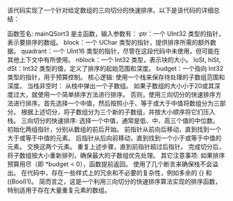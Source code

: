 该代码实现了一个针对给定数组的三向切分的快速排序。以下是该代码的详细总结：

函数签名:
mainQSort3 是主函数，输入参数有：
ptr：一个 UInt32 类型的指针，表示要排序的数组。
block：一个 UChar 类型的指针，提供排序所需的额外数据。
quadrant：一个 UInt16 类型的指针，尽管在这段代码中未使用，但可能在其他上下文中有所使用。
nblock：一个 Int32 类型，表示块的大小。
loSt, hiSt, dSt：Int32 类型的值，定义了排序的起始范围和深度。
budget：一个指向 Int32 类型的指针，用于预算控制。
核心逻辑:
使用一个栈来保存待处理的子数组范围和深度。
当栈非空时：
从栈中弹出一个子数组。
如果子数组的大小小于20或其深度过大，就使用一个简单排序方法进行排序。
否则，使用三向切分的快速排序方法进行排序。首先选择一个中值，然后按照小于、等于或大于中值将数组分为三部分。
根据上述切分，将子数组分为三个新的子数组，并按大小顺序将它们压入栈。
三向切分的快速排序:
选择一个中值，通常是低、中、高三个值的中位数。
初始化两组指针，分别从数组的前后开始。
前指针从前向后移动，直到找到一个大于或等于中值的元素。
后指针从后向前移动，直到找到一个小于或等于中值的元素。
交换这两个元素。
重复上述步骤，直到前指针超过后指针。
完成切分后，将子数组按大小重新排列，确保最大的子数组优先处理。
其它注意事项:
如果排序预算用尽（即 *budget < 0），函数提前返回。
使用了几个断言来确保栈不会溢出。
在代码中，存在一些样式上的冗余和不必要的复杂性，例如多余的 {} 和 ((Bool)1)。
简而言之，这是一个利用三向切分的快速排序算法实现的排序函数，特别适用于存在大量重复元素的数组。